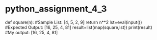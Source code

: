# python_assignment_4_3
def square(n):                   #Sample List: [4, 5, 2, 9]
 return n**2
lst=eval(input())                #Expected Output: [16, 25, 4, 81]
result=list(map(square,lst))
print(result)                    #My output: [16, 25, 4, 81]
